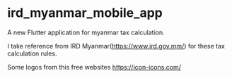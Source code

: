 # ird_myanmar_mobile_app

A new Flutter application for myanmar tax calculation.

I take reference from IRD Myanmar(https://www.ird.gov.mm/) for these tax calculation rules.

Some logos from this free websites
https://icon-icons.com/